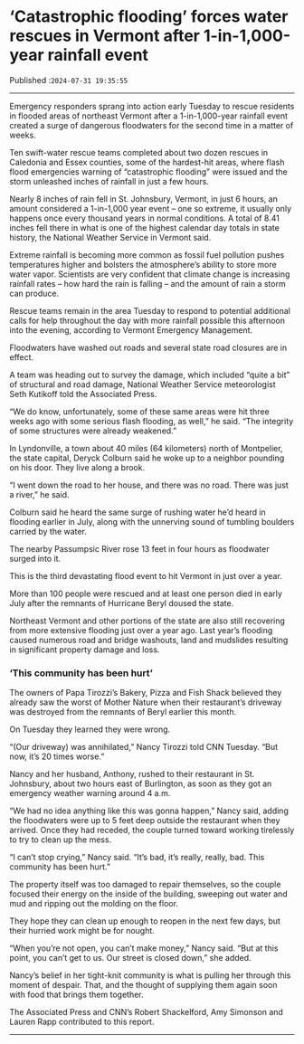 # ‘Catastrophic flooding’ forces water rescues in Vermont after 1-in-1,000-year rainfall event

Published :`2024-07-31 19:35:55`

---

Emergency responders sprang into action early Tuesday to rescue residents in flooded areas of northeast Vermont after a 1-in-1,000-year rainfall event created a surge of dangerous floodwaters for the second time in a matter of weeks.

Ten swift-water rescue teams completed about two dozen rescues in Caledonia and Essex counties, some of the hardest-hit areas, where flash flood emergencies warning of “catastrophic flooding” were issued and the storm unleashed inches of rainfall in just a few hours.

Nearly 8 inches of rain fell in St. Johnsbury, Vermont, in just 6 hours, an amount considered a 1-in-1,000 year event – one so extreme, it usually only happens once every thousand years in normal conditions. A total of 8.41 inches fell there in what is one of the highest calendar day totals in state history, the National Weather Service in Vermont said.

Extreme rainfall is becoming more common as fossil fuel pollution pushes temperatures higher and bolsters the atmosphere’s ability to store more water vapor. Scientists are very confident that climate change is increasing rainfall rates – how hard the rain is falling – and the amount of rain a storm can produce.

Rescue teams remain in the area Tuesday to respond to potential additional calls for help throughout the day with more rainfall possible this afternoon into the evening, according to Vermont Emergency Management.

Floodwaters have washed out roads and several state road closures are in effect.

A team was heading out to survey the damage, which included “quite a bit” of structural and road damage, National Weather Service meteorologist Seth Kutikoff told the Associated Press.

“We do know, unfortunately, some of these same areas were hit three weeks ago with some serious flash flooding, as well,” he said. “The integrity of some structures were already weakened.”

In Lyndonville, a town about 40 miles (64 kilometers) north of Montpelier, the state capital, Deryck Colburn said he woke up to a neighbor pounding on his door. They live along a brook.

“I went down the road to her house, and there was no road. There was just a river,” he said.

Colburn said he heard the same surge of rushing water he’d heard in flooding earlier in July, along with the unnerving sound of tumbling boulders carried by the water.

The nearby Passumpsic River rose 13 feet in four hours as floodwater surged into it.

This is the third devastating flood event to hit Vermont in just over a year.

More than 100 people were rescued and at least one person died in early July after the remnants of Hurricane Beryl doused the state.

Northeast Vermont and other portions of the state are also still recovering from more extensive flooding just over a year ago. Last year’s flooding caused numerous road and bridge washouts, land and mudslides resulting in significant property damage and loss.

### ‘This community has been hurt’

The owners of Papa Tirozzi’s Bakery, Pizza and Fish Shack believed they already saw the worst of Mother Nature when their restaurant’s driveway was destroyed from the remnants of Beryl earlier this month.

On Tuesday they learned they were wrong.

“(Our driveway) was annihilated,” Nancy Tirozzi told CNN Tuesday. “But now, it’s 20 times worse.”

Nancy and her husband, Anthony, rushed to their restaurant in St. Johnsbury, about two hours east of Burlington, as soon as they got an emergency weather warning around 4 a.m.

“We had no idea anything like this was gonna happen,” Nancy said, adding the floodwaters were up to 5 feet deep outside the restaurant when they arrived. Once they had receded, the couple turned toward working tirelessly to try to clean up the mess.

“I can’t stop crying,” Nancy said. “It’s bad, it’s really, really, bad. This community has been hurt.”

The property itself was too damaged to repair themselves, so the couple focused their energy on the inside of the building, sweeping out water and mud and ripping out the molding on the floor.

They hope they can clean up enough to reopen in the next few days, but their hurried work might be for nought.

“When you’re not open, you can’t make money,” Nancy said. “But at this point, you can’t get to us. Our street is closed down,” she added.

Nancy’s belief in her tight-knit community is what is pulling her through this moment of despair. That, and the thought of supplying them again soon with food that brings them together.

The Associated Press and CNN’s Robert Shackelford, Amy Simonson and Lauren Rapp contributed to this report.

---

